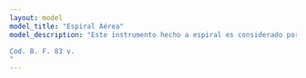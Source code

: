 ```yaml
---
layout: model
model_title: "Espiral Aérea"
model_description: "Este instrumento hecho a espiral es considerado por muchos el predecesor del moderno helicóptero. Leonardo dice que dado vuelta con presteza, se hace la hembra en el aire y subirá a lo alto. Cuatro hombres hubieran debido apoyar los pies en la plataforma central y, haciendo fuerza con las manos sobre las barras respectivas, hacer volar el árbol con su hélice de 10 metros de diámetro.

Cod. B. F. 83 v.
"
---
```


<script type="module">
       import {loader, scene, animate, camera} from "./scripts/model.js"
       import {showViewerErrorMessage} from "./error.js"

       loader.load(
              "./models/espiral_aerea.glb",
              function (gltf) {
                     const model = gltf.scene;
                     model.position.set(0, -1, 0);
                     model.scale.set(1,1,1);
                     camera.position.set(7, 4, 2);
                     scene.add(model);
                     animate();
              },
              undefined,
              function (e) {
                     showViewerErrorMessage();
                     console.error(e);
              }
       );              
</script>